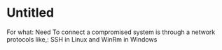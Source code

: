 # Untitled

For what: Need
To connect a compromised system is through a network protocols like,: SSH in Linux and WinRm in Windows
